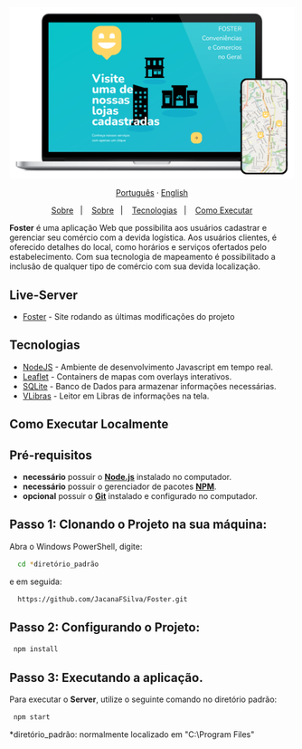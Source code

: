 <p align="center">
    <img alt="Design do Projeto" width="650px" src="public/images/laptopFoster.png" />
<p>
  
<div align="center">
  <a href="README.md">Português</a>
  ·
  <a href="README-en.md">English</a>
</div>
  
<p align="center">
  <a href="#sobre">Sobre</a>&nbsp;&nbsp;&nbsp;|&nbsp;&nbsp;&nbsp;
  <a href="#live-server">Sobre</a>&nbsp;&nbsp;&nbsp;|&nbsp;&nbsp;&nbsp;
  <a href="#tecnologias">Tecnologias</a>&nbsp;&nbsp;&nbsp;|&nbsp;&nbsp;&nbsp;
  <a href="#executar">Como Executar</a>
</p>

<a id="sobre"></a>
**Foster** é uma aplicação Web que possibilita aos usuários cadastrar e gerenciar seu comércio com a devida logística. Aos usuários clientes, é oferecido detalhes do local, como horários e serviços ofertados pelo estabelecimento. Com sua tecnologia de mapeamento é possibilitado a inclusão de qualquer tipo de comércio com sua devida localização.

<a id="live-server"></a>

## Live-Server
- [Foster](https://rose-armadillo-tutu.cyclic.app/) - Site rodando as últimas modificações do projeto

<a id="tecnologias"></a>

## Tecnologias

- [NodeJS](https://nodejs.org/pt-br/) - Ambiente de desenvolvimento Javascript em tempo real.
- [Leaflet](https://leafletjs.com/) - Containers de mapas com overlays interativos.
- [SQLite](https://www.sqlite.org/index.html) - Banco de Dados para armazenar informações necessárias.
- [VLibras](https://www.gov.br/governodigital/pt-br/vlibras) - Leitor em Libras de informações na tela.

<a id="executar"></a>

## Como Executar Localmente

<h2><strong>Pré-requisitos</strong></h2>

- **necessário** possuir o **[Node.js](https://nodejs.org/en/)** instalado no computador.
- **necessário** possuir o gerenciador de pacotes **[NPM](https://www.npmjs.com/)**.
- **opcional** possuir o **[Git](https://git-scm.com/)** instalado e configurado no computador.

## Passo 1: Clonando o Projeto na sua máquina:

Abra o Windows PowerShell, digite:
```sh
  cd *diretório_padrão
```
e em seguida:
```sh
  https://github.com/JacanaFSilva/Foster.git
```

## Passo 2: Configurando o Projeto:

```sh
 npm install
```

## Passo 3: Executando a aplicação.

Para executar o **Server**, utilize o seguinte comando no diretório padrão:

```sh
 npm start
```

*diretório_padrão: normalmente localizado em "C:\Program Files"
<!--<h1 align="center">
  <img alt="Proffy" src="public/images/logo.svg" height="100px" />
    <br>Foster, your company to world<br/>
</h1>
-->